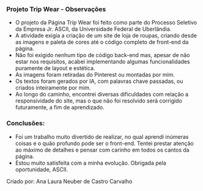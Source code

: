 
### Projeto Trip Wear - Observações

- O projeto da Página Trip Wear foi feito como parte do Processo Seletivo da Empresa Jr. ASCII, da Universidade Federal de Uberlândia. 
- A atividade exigia a criação de um site de loja de roupas, criando desde as imagens e paleta de cores até o código completo de front-end da página.
- Não foi exigido nenhum tipo de código back-end mas, apesar de não estar nos requisitos, acabei implementando algumas funcionalidades puramente de layout e estética.
- As imagens foram retiradas do Pinterest ou montadas por mim.
- Os textos foram gerados por IA, com palavras chave passadas, ou criados inteiramente por mim.
- Ao longo do caminho, encontrei diversas dificuldades com relação a responsividade do site, mas o que não foi resolvido será corrigido futuramente, a fim de aprendizado.

### Conclusões:

- Foi um trabalho muito divertido de realizar, no qual aprendi inúmeras coisas e o quão profundo pode ser o front-end. Tentei prestar atenção ao máximo de detalhes e pensar com carinho em todos os cantos da página.
- Estou muito satisfeita com a minha evolução. Obrigada pela oportunidade, ASCII.

Criado por: Ana Laura Neuber de Castro Carvalho
